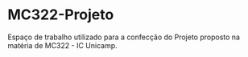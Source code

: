 # MC322-Projeto
Espaço de trabalho utilizado para a confecção do Projeto proposto na matéria de MC322 - IC Unicamp.
